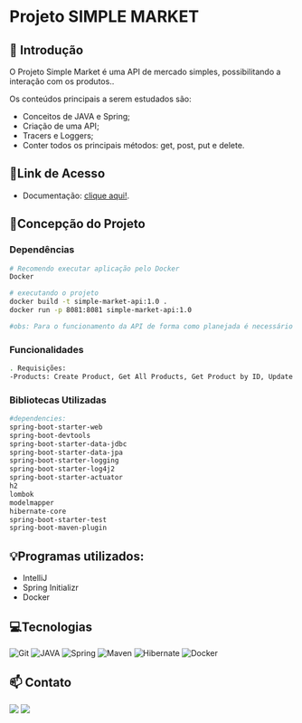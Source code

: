 # **Projeto SIMPLE MARKET**

## 📖 Introdução

O Projeto Simple Market é uma API de mercado simples, possibilitando a interação com os produtos..

Os conteúdos principais  a serem estudados são:

- Conceitos de JAVA e Spring;
- Criação de uma API;
- Tracers e Loggers;
- Conter todos os principais métodos: get, post, put e delete.

## 🔗Link de Acesso
- Documentação: [clique aqui!](https://documenter.getpostman.com/view/16818323/2sA3JDhkGZ).

## 📄Concepção do Projeto

### Dependências
```bash
# Recomendo executar aplicação pelo Docker
Docker

# executando o projeto
docker build -t simple-market-api:1.0 .
docker run -p 8081:8081 simple-market-api:1.0

#obs: Para o funcionamento da API de forma como planejada é necessário estar com o Docker instalado. Execute os comandos acima partindo da raiz do projeto.
```

### Funcionalidades
```bash
. Requisições:
-Products: Create Product, Get All Products, Get Product by ID, Update Product e Delete Product.
```

### Bibliotecas Utilizadas

```bash
#dependencies:
spring-boot-starter-web
spring-boot-devtools
spring-boot-starter-data-jdbc
spring-boot-starter-data-jpa
spring-boot-starter-logging
spring-boot-starter-log4j2
spring-boot-starter-actuator
h2
lombok
modelmapper
hibernate-core
spring-boot-starter-test
spring-boot-maven-plugin
```

## 💡Programas utilizados:
- IntelliJ
- Spring Initializr
- Docker

## 💻Tecnologias

![Git](https://img.shields.io/badge/GIT-E44C30?style=for-the-badge&logo=git&logoColor=white)
![JAVA](https://img.shields.io/badge/java-%23ED8B00.svg?style=for-the-badge&logo=openjdk&logoColor=white)
![Spring](https://img.shields.io/badge/spring-%236DB33F.svg?style=for-the-badge&logo=spring&logoColor=white)
![Maven](https://img.shields.io/badge/Apache%20Maven-C71A36?style=for-the-badge&logo=Apache%20Maven&logoColor=white)
![Hibernate](https://img.shields.io/badge/Hibernate-59666C?style=for-the-badge&logo=Hibernate&logoColor=white)
![Docker](https://img.shields.io/badge/docker-%230db7ed.svg?style=for-the-badge&logo=docker&logoColor=white)

## 📫 Contato

 <a href = "mailto:vinnivsob@gmail.com"><img src="https://img.shields.io/badge/-Gmail-%23333?style=for-the-badge&logo=gmail&logoColor=white" alvo ="_blank"></a>
  <a href="https://www.linkedin.com/in/vso-dev/" target="_blank"><img src="https://img.shields.io/badge/-LinkedIn-%230077B5?style=for-the-badge&logo=linkedin&logoColor=white" target="_blank"></a>
